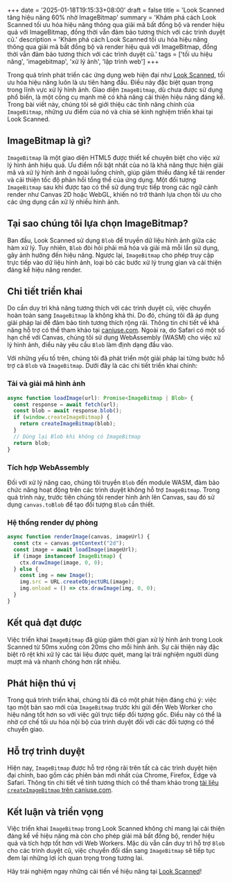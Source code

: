 +++
date = '2025-01-18T19:15:33+08:00'
draft = false
title = 'Look Scanned tăng hiệu năng 60% nhờ ImageBitmap'
summary = 'Khám phá cách Look Scanned tối ưu hóa hiệu năng thông qua giải mã bất đồng bộ và render hiệu quả với ImageBitmap, đồng thời vẫn đảm bảo tương thích với các trình duyệt cũ.'
description = 'Khám phá cách Look Scanned tối ưu hóa hiệu năng thông qua giải mã bất đồng bộ và render hiệu quả với ImageBitmap, đồng thời vẫn đảm bảo tương thích với các trình duyệt cũ.'
tags = ['tối ưu hiệu năng', 'imagebitmap', 'xử lý ảnh', 'lập trình web']
+++

Trong quá trình phát triển các ứng dụng web hiện đại như [Look Scanned](https://lookscanned.io), tối ưu hóa hiệu năng luôn là ưu tiên hàng đầu. Điều này đặc biệt quan trọng trong lĩnh vực xử lý hình ảnh. Giao diện `ImageBitmap`, dù chưa được sử dụng phổ biến, là một công cụ mạnh mẽ có khả năng cải thiện hiệu năng đáng kể. Trong bài viết này, chúng tôi sẽ giới thiệu các tính năng chính của `ImageBitmap`, những ưu điểm của nó và chia sẻ kinh nghiệm triển khai tại Look Scanned.

## ImageBitmap là gì?

`ImageBitmap` là một giao diện HTML5 được thiết kế chuyên biệt cho việc xử lý hình ảnh hiệu quả. Ưu điểm nổi bật nhất của nó là khả năng thực hiện giải mã và xử lý hình ảnh ở ngoài luồng chính, giúp giảm thiểu đáng kể tải render và cải thiện tốc độ phản hồi tổng thể của ứng dụng. Một đối tượng `ImageBitmap` sau khi được tạo có thể sử dụng trực tiếp trong các ngữ cảnh render như Canvas 2D hoặc WebGL, khiến nó trở thành lựa chọn tối ưu cho các ứng dụng cần xử lý nhiều hình ảnh.

## Tại sao chúng tôi lựa chọn ImageBitmap?

Ban đầu, Look Scanned sử dụng `Blob` để truyền dữ liệu hình ảnh giữa các hàm xử lý. Tuy nhiên, `Blob` đòi hỏi phải mã hóa và giải mã mỗi lần sử dụng, gây ảnh hưởng đến hiệu năng. Ngược lại, `ImageBitmap` cho phép truy cập trực tiếp vào dữ liệu hình ảnh, loại bỏ các bước xử lý trung gian và cải thiện đáng kể hiệu năng render.

## Chi tiết triển khai

Do cần duy trì khả năng tương thích với các trình duyệt cũ, việc chuyển hoàn toàn sang `ImageBitmap` là không khả thi. Do đó, chúng tôi đã áp dụng giải pháp lai để đảm bảo tính tương thích rộng rãi. Thông tin chi tiết về khả năng hỗ trợ có thể tham khảo tại [caniuse.com](https://caniuse.com/createimagebitmap). Ngoài ra, do Safari có một số hạn chế với Canvas, chúng tôi sử dụng WebAssembly (WASM) cho việc xử lý hình ảnh, điều này yêu cầu `Blob` làm định dạng đầu vào.

Với những yếu tố trên, chúng tôi đã phát triển một giải pháp lai từng bước hỗ trợ cả `Blob` và `ImageBitmap`. Dưới đây là các chi tiết triển khai chính:

### Tải và giải mã hình ảnh

```typescript
async function loadImage(url): Promise<ImageBitmap | Blob> {
  const response = await fetch(url);
  const blob = await response.blob();
  if (window.createImageBitmap) {
    return createImageBitmap(blob);
  }
  // Dùng lại Blob khi không có ImageBitmap
  return blob;
}
```

### Tích hợp WebAssembly

Đối với xử lý nâng cao, chúng tôi truyền `Blob` đến module WASM, đảm bảo chức năng hoạt động trên các trình duyệt không hỗ trợ `ImageBitmap`. Trong quá trình này, trước tiên chúng tôi render hình ảnh lên Canvas, sau đó sử dụng `canvas.toBlob` để tạo đối tượng `Blob` cần thiết.

### Hệ thống render dự phòng

```typescript
async function renderImage(canvas, imageUrl) {
  const ctx = canvas.getContext("2d");
  const image = await loadImage(imageUrl);
  if (image instanceof ImageBitmap) {
    ctx.drawImage(image, 0, 0);
  } else {
    const img = new Image();
    img.src = URL.createObjectURL(image);
    img.onload = () => ctx.drawImage(img, 0, 0);
  }
}
```

## Kết quả đạt được

Việc triển khai `ImageBitmap` đã giúp giảm thời gian xử lý hình ảnh trong Look Scanned từ 50ms xuống còn 20ms cho mỗi hình ảnh. Sự cải thiện này đặc biệt rõ rệt khi xử lý các tài liệu được quét, mang lại trải nghiệm người dùng mượt mà và nhanh chóng hơn rất nhiều.

## Phát hiện thú vị

Trong quá trình triển khai, chúng tôi đã có một phát hiện đáng chú ý: việc tạo một bản sao mới của `ImageBitmap` trước khi gửi đến Web Worker cho hiệu năng tốt hơn so với việc gửi trực tiếp đối tượng gốc. Điều này có thể là nhờ cơ chế tối ưu hóa nội bộ của trình duyệt đối với các đối tượng có thể chuyển giao.

## Hỗ trợ trình duyệt

Hiện nay, `ImageBitmap` được hỗ trợ rộng rãi trên tất cả các trình duyệt hiện đại chính, bao gồm các phiên bản mới nhất của Chrome, Firefox, Edge và Safari. Thông tin chi tiết về tính tương thích có thể tham khảo trong [tài liệu `createImageBitmap` trên caniuse.com](https://caniuse.com/createimagebitmap).

## Kết luận và triển vọng

Việc triển khai `ImageBitmap` trong Look Scanned không chỉ mang lại cải thiện đáng kể về hiệu năng mà còn cho phép giải mã bất đồng bộ, render hiệu quả và tích hợp tốt hơn với Web Workers. Mặc dù vẫn cần duy trì hỗ trợ `Blob` cho các trình duyệt cũ, việc chuyển đổi dần sang `ImageBitmap` sẽ tiếp tục đem lại những lợi ích quan trọng trong tương lai.

Hãy trải nghiệm ngay những cải tiến về hiệu năng tại [Look Scanned](https://lookscanned.io)!
